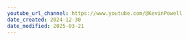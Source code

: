 ```yaml
---
youtube_url_channel: https://www.youtube.com/@KevinPowell
date_created: 2024-12-30
date_modified: 2025-03-21
---
```

